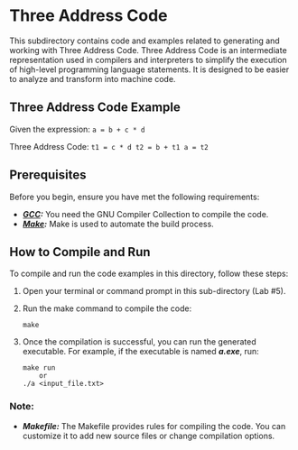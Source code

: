 # Three Address Code

This subdirectory contains code and examples related to generating and working with Three Address Code. Three Address Code is an intermediate representation used in compilers and interpreters to simplify the execution of high-level programming language statements. It is designed to be easier to analyze and transform into machine code.

## Three Address Code Example

Given the expression: 
    ```a = b + c * d```

Three Address Code:
    ```
        t1 = c * d
        t2 = b + t1
        a = t2
    ```


## Prerequisites

Before you begin, ensure you have met the following requirements:

- ***[GCC](https://gcc.gnu.org/):*** You need the GNU Compiler Collection to compile the code.
- ***[Make](https://www.gnu.org/software/make/):*** Make is used to automate the build process.

## How to Compile and Run

To compile and run the code examples in this directory, follow these steps:

1. Open your terminal or command prompt in this sub-directory (Lab #5).

2. Run the make command to compile the code:
    ```
    make
    ```
3. Once the compilation is successful, you can run the generated executable. For example, if the executable is named ***a.exe***, run:
    ```
    make run
        or
    ./a <input_file.txt>
    ```

### Note:

- ***Makefile:*** The Makefile provides rules for compiling the code. You can customize it to add new source files or change compilation options.